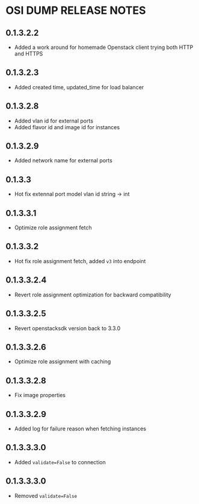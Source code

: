 # OSI DUMP RELEASE NOTES

## 0.1.3.2.2

- Added a work around for homemade Openstack client trying both HTTP and HTTPS

## 0.1.3.2.3

- Added created time, updated_time for load balancer

## 0.1.3.2.8

- Added vlan id for external ports
- Added flavor id and image id for instances

## 0.1.3.2.9

- Added network name for external ports

## 0.1.3.3

- Hot fix extennal port model vlan id string -> int

## 0.1.3.3.1

- Optimize role assignment fetch

## 0.1.3.3.2

- Hot fix role assignment fetch, added `v3` into endpoint

## 0.1.3.3.2.4

- Revert role assignment optimization for backward compatibility

## 0.1.3.3.2.5

- Revert openstacksdk version back to 3.3.0

## 0.1.3.3.2.6

- Optimize role assignment with caching

## 0.1.3.3.2.8

- Fix image properties

## 0.1.3.3.2.9

- Added log for failure reason when fetching instances

## 0.1.3.3.3.0

- Added `validate=False` to connection

## 0.1.3.3.3.0

- Removed `validate=False`
